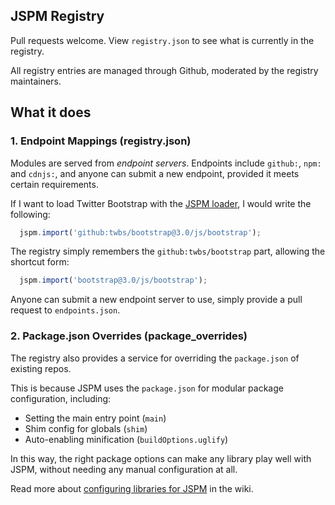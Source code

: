 JSPM Registry
---

Pull requests welcome. View `registry.json` to see what is currently in the registry.

All registry entries are managed through Github, moderated by the registry maintainers.

What it does
---

### 1. Endpoint Mappings (registry.json)

Modules are served from _endpoint servers_. Endpoints include `github:`, `npm:` and `cdnjs:`, and anyone can submit a new endpoint, provided it meets certain requirements.

If I want to load Twitter Bootstrap with the [JSPM loader](https://github.com/jspm/jspm-loader), I would write the following:

```javascript
  jspm.import('github:twbs/bootstrap@3.0/js/bootstrap');
```

The registry simply remembers the `github:twbs/bootstrap` part, allowing the shortcut form:

```javascript
  jspm.import('bootstrap@3.0/js/bootstrap');
```

Anyone can submit a new endpoint server to use, simply provide a pull request to `endpoints.json`.

### 2. Package.json Overrides (package_overrides)

The registry also provides a service for overriding the `package.json` of existing repos.

This is because JSPM uses the `package.json` for modular package configuration, including:

* Setting the main entry point (`main`)
* Shim config for globals (`shim`)
* Auto-enabling minification (`buildOptions.uglify`)

In this way, the right package options can make any library play well with JSPM, without needing any manual configuration at all.

Read more about [configuring libraries for JSPM](https://github.com/jspm/registry/wiki/) in the wiki.
